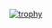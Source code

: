 
[![trophy](https://github-profile-trophy.vercel.app/?username=kazuki47&thema=dracula&margin-w=15&no-bg=true&column=7&title=MultiLanguage,Followers,Commits,PullRequest,Repositories,Issues,Experience)](https://github.com/ryo-ma/github-profile-trophy)
